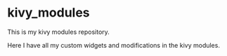 # kivy_modules
This is my kivy modules repository.

Here I have all my custom widgets and modifications in the kivy modules.